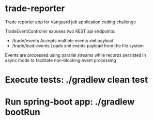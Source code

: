 # trade-reporter
Trade reporter app for Vanguard job application coding challenge

TradeEventController exposes two REST api endpoints:
- /trade/events         Accepts multiple events xml payload 
- /trade/load-events    Loads xml events payload from the file system

Events are processed using parallel streams while records persisted in async mode to facilitate non-blocking event processing

# Execute tests: ./gradlew clean test

# Run spring-boot app: ./gradlew bootRun


